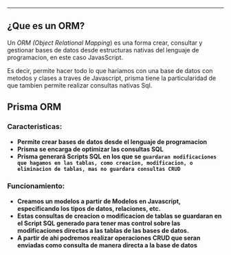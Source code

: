 
---
## ¿Que es un ORM?
Un *ORM (Object Relational Mapping*) es una forma crear, consultar y gestionar bases de datos desde estructuras nativas del lenguaje de programacion, en este caso JavasScript. 

Es decir, permite hacer todo lo que hariamos con una base de datos con metodos y clases a traves de Javascript, prisma tiene la particularidad de que tambien permite realizar consultas nativas Sql. 

## Prisma ORM
### Caracteristicas:

- **Permite crear bases de datos desde el lenguaje de programacion**
- **Prisma se encarga de optimizar las consultas SQL**
- **Prisma generará Scripts SQL en los que se `guardaran modificaciones que hagamos en las tablas, como creacion, modificacion, o eliminacion de tablas, mas no guardara consultas CRUD`**

### Funcionamiento: 

- **Creamos un modelos a partir de Modelos en Javascript, especificando los tipos de datos, relaciones, etc.**
- **Estas consultas de creacion o modificacion de tablas se guardaran en el Script SQL generado para tener mas control sobre las modificaciones directas a las tablas de las bases de datos.**
- **A partir de ahi podremos realizar operaciones CRUD que seran enviadas como consulta de manera directa a la base de datos**






